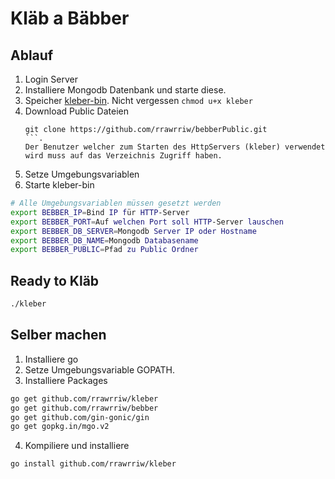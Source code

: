 # Kläb a Bäbber

## Ablauf

1. Login Server
2. Installiere Mongodb Datenbank und starte diese.
3. Speicher [kleber-bin](https://drive.google.com/open?id=0BxLCS9PB1fV2fkw3R1dCV3BBZkdOWktNVzFvNFZqVGhGWklkSWZ1Y2xEa0lWa3JDdTJ2OW8&authuser=0).
    Nicht vergessen ```chmod u+x kleber```
4. Download Public Dateien 
    ```
    git clone https://github.com/rrawrriw/bebberPublic.git
    ```.
   Der Benutzer welcher zum Starten des HttpServers (kleber) verwendet wird muss auf das Verzeichnis Zugriff haben.
5. Setze Umgebungsvariablen
6. Starte kleber-bin

```bash
# Alle Umgebungsvariablen müssen gesetzt werden
export BEBBER_IP=Bind IP für HTTP-Server
export BEBBER_PORT=Auf welchen Port soll HTTP-Server lauschen
export BEBBER_DB_SERVER=Mongodb Server IP oder Hostname
export BEBBER_DB_NAME=Mongodb Databasename
export BEBBER_PUBLIC=Pfad zu Public Ordner
```

## Ready to Kläb

```bash
./kleber
```

## Selber machen
1. Installiere go
2. Setze Umgebungsvariable GOPATH.
3. Installiere Packages
```bash
go get github.com/rrawrriw/kleber
go get github.com/rrawrriw/bebber
go get github.com/gin-gonic/gin
go get gopkg.in/mgo.v2
```
4.  Kompiliere und installiere 
```bash
go install github.com/rrawrriw/kleber
```
